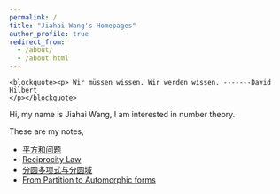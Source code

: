 ```yaml
---
permalink: /
title: "Jiahai Wang's Homepages"
author_profile: true
redirect_from: 
  - /about/
  - /about.html
---
```


<!-- Language Selector -->
<!-- <select class="sel-lang" onchange= "onLanChange(this.options[this.options.selectedIndex].value)">
    <option value="0" selected> 中文 Chinese </option>
    <option value="1"> 英文 English </option>
</select> -->

<!-- Chinese Version -->
<div class="zh post-container">


    <blockquote><p> Wir müssen wissen. Wir werden wissen. -------David Hilbert
    </p></blockquote>

    
<p>Hi, my name is Jiahai Wang,  I am interested in number theory.</p>


These are my notes, 

<ul>
<li><a href="https://JiahaiWang.github.io/blob/master/%E5%B9%B3%E6%96%B9%E5%92%8C%E9%97%AE%E9%A2%98.pdf">平方和问题</a></li>

<li><a href="https://JiahaiWang.github.io/Reciprocity_Law.pdf">Reciprocity Law</a></li>

<li><a href="https://JiahaiWang.github.io/blob/master/%E5%88%86%E5%9C%86%E5%A4%9A%E9%A1%B9%E5%BC%8F%E4%B8%8E%E5%88%86%E5%9C%86%E5%9F%9F.pdf">分圆多项式与分圆域</a></li>
<li><a href="https://JiahaiWang.github.io/blob/master/From%20Partition%20to%20Automorphic%20forms.pdf">From Partition to Automorphic forms</a></li>

 </ul>
    
